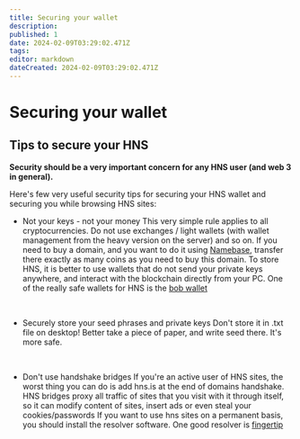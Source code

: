 ```yaml
---
title: Securing your wallet
description: 
published: 1
date: 2024-02-09T03:29:02.471Z
tags: 
editor: markdown
dateCreated: 2024-02-09T03:29:02.471Z
---
```


# Securing your wallet

## Tips to secure your HNS

**Security should be a very important concern for any HNS user (and web 3 in general).**

Here's few very useful security tips for securing your HNS wallet and securing you while browsing HNS sites:

- Not your keys - not your money
This very simple rule applies to all cryptocurrencies. Do not use exchanges / light wallets (with wallet management from the heavy version on the server) and so on. If you need to buy a domain, and you want to do it using [Namebase](https://www.namebase.io), transfer there exactly as many coins as you need to buy this domain. To store HNS, it is better to use wallets that do not send your private keys anywhere, and interact with the blockchain directly from your PC. One of the really safe wallets for HNS is the [bob wallet](https://bobwallet.io)

<br>

- Securely store your seed phrases and private keys
Don't store it in .txt file on desktop! Better take a piece of paper, and write seed there. It's more safe.

<br>

- Don't use handshake bridges
If you're an active user of HNS sites, the worst thing you can do is add hns.is at the end of domains handshake. HNS bridges proxy all traffic of sites that you visit with it through itself, so it can modify content of sites, insert ads or even steal your cookies/passwords If you want to use hns sites on a permanent basis, you should install the resolver software. One good resolver is [fingertip](https://impervious.com/fingertip.html)

